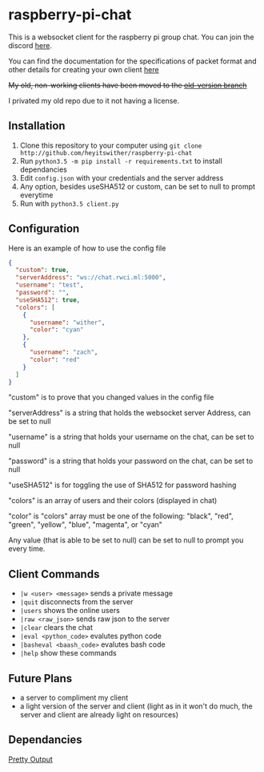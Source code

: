 
# raspberry-pi-chat

This is a websocket client for the raspberry pi group chat. You can join the discord [here](http://discord.io/raspberrypi).

You can find the documentation for the specifications of packet format and other details for creating your own client [here](http://rwci.ml)

~~My old, non-working clients have been moved to the [old-version branch](https://github.com/heyitswither/raspberry-pi-chat/tree/old-version)~~

I privated my old repo due to it not having a license.

## Installation

1. Clone this repository to your computer using `git clone http://github.com/heyitswither/raspberry-pi-chat`
2. Run `python3.5 -m pip install -r requirements.txt` to install dependancies
3. Edit `config.json` with your credentials and the server address
4. Any option, besides useSHA512 or custom, can be set to null to prompt everytime
5. Run with `python3.5 client.py`

## Configuration

Here is an example of how to use the config file

```json
{
  "custom": true,
  "serverAddress": "ws://chat.rwci.ml:5000",
  "username": "test",
  "password": "",
  "useSHA512": true,
  "colors": [
    {
      "username": "wither",
      "color": "cyan"
    },
    {
      "username": "zach",
      "color": "red"
    }
  ]
}
```

"custom" is to prove that you changed values in the config file

"serverAddress" is a string that holds the websocket server Address, can be set to null

"username" is a string that holds your username on the chat, can be set to null

"password" is a string that holds your password on the chat, can be set to null

"useSHA512" is for toggling the use of SHA512 for password hashing

"colors" is an array of users and their colors (displayed in chat)


"color" is "colors" array must be one of the following: "black", "red", "green", "yellow", "blue", "magenta", or "cyan"

Any value (that is able to be set to null) can be set to null to prompt you every time.

## Client Commands

- `|w <user> <message>` sends a private message
- `|quit` disconnects from the server
- `|users` shows the online users
- `|raw <raw_json>` sends raw json to the server
- `|clear` clears the chat
- `|eval <python_code>` evalutes python code
- `|basheval <baash_code>` evalutes bash code
- `|help` show these commands

## Future Plans

- a server to compliment my client
- a light version of the server and client (light as in it won't do much, the server and client are already light on resources)

## Dependancies

[Pretty Output](https://github.com/Aareon/prettyoutput)
